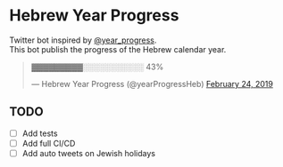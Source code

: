 Hebrew Year Progress
====================
Twitter bot inspired by [@year_progress](https://twitter.com/year_progress).  
This bot publish the progress of the Hebrew calendar year.
  
<div class="center">
<blockquote class="twitter-tweet" data-lang="en"><p lang="und" dir="ltr">▓▓▓▓▓▓▓▓▓░░░░░░░░░░░ 43%</p>&mdash; Hebrew Year Progress (@yearProgressHeb) <a href="https://twitter.com/yearProgressHeb/status/1099773897254359040?ref_src=twsrc%5Etfw">February 24, 2019</a></blockquote>
<script async src="https://platform.twitter.com/widgets.js" charset="utf-8"></script>
</div>

## TODO  

- [ ] Add tests
- [ ] Add full CI/CD
- [ ] Add auto tweets on Jewish holidays
